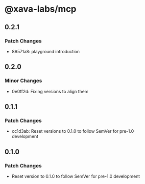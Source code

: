 # @xava-labs/mcp

## 0.2.1

### Patch Changes

- 89571a8: playground introduction

## 0.2.0

### Minor Changes

- 0e0ff2d: Fixing versions to align them

## 0.1.1

### Patch Changes

- cc1d3ab: Reset versions to 0.1.0 to follow SemVer for pre-1.0 development

## 0.1.0

### Patch Changes

- Reset version to 0.1.0 to follow SemVer for pre-1.0 development
